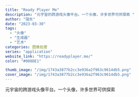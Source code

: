 ```yaml
---
title: "Ready Player Me"
description: "元宇宙的跨游戏头像平台。一个头像，许多世界可供探索 "
author: "瑞东"
date: "2023-03-30"
tags:
  - "头像"
  - "生成器"
  - "艺术"
categories: 图像处理
series: "application"
website_link: "https://readyplayer.me/"
color: "#008DE1"

thumb_image: "/img/1743a3877b2cc3e936a2f963c9614db5.png"
cover_image: "/img/1743a3877b2cc3e936a2f963c9614db5.png"
---
```


元宇宙的跨游戏头像平台。一个头像，许多世界可供探索 